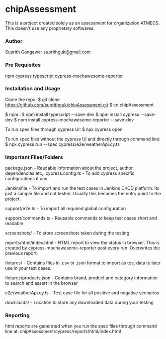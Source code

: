 # chipAssessment
This is a project created solely as an assessment for organization ATMECS. This doesn't use any proprietary softwares.

### Author
Suprith Gangawar <suprithguk@gmail.com>

### Pre Requisites
npm
cypress
typescript
cypress-mochawesome-reporter

### Installation and Usage
Clone the repo: 
$ git clone https://github.com/suprithguk/chipAssessment.git
$ cd chipAssessment

$ npm i
$ npm install typescript --save-dev
$ npm install cypress --save-dev
$ npm install cypress-mochawesome-reporter --save-dev

To run spec files through cypress UI:
$ npx cypress open

To run spec files without the cypress UI and directly through command line:
$ npx cypress run --spec cypress/e2e/weatherApi.cy.ts

### Important Files/Folders
package.json - Readable information about the project, author, dependencies etc,.
cypress.config.ts - To add cypress specific configurations if any

Jenkinsfile - To import and run the test cases in Jenkins CI/CD platform. Its just a sample file and not tested. Usually this becomes the entry point to the project.

support/e2e.ts - To import all required global configuration

support/commands.ts - Reusable commands to keep test cases short and readable

screenshots/ - To store screenshots taken during the testing

reports/html/index.html - HTML report to view the status in browser. This is created by cypress-mochawesome-reporter post every run. Overwrites the previous report.

fixtures/ - Contains files in .csv or .json format to import as test data to later use in your test cases.

fixtures/products.json - Contains brand, product and category information to search and assert in the browser

e2e/weatherApi.cy.ts - Test case file for all positive and negative scenarios

downloads/ - Location to store any downloaded data during your testing

### Reporting
html reports are generated when you run the spec files through command line at:
chipAssessment/cypress/reports/html/index.html